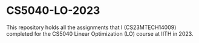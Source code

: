 # CS5040-LO-2023
This repository holds all the assignments that I (CS23MTECH14009) completed for the CS5040 Linear Optimization (LO) course at IITH in 2023.